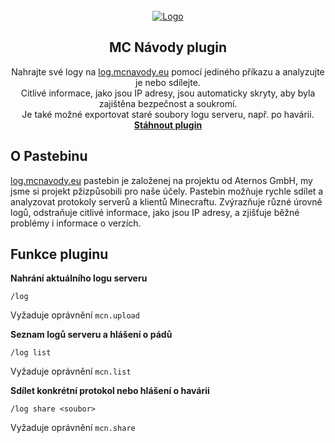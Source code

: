 <br />
<div align="center">
  <a href="https://mclo.gs">
    <img src="https://i.imgur.com/oNb3YaX.png" alt="Logo">
  </a>

<h2 align="center">MC Návody plugin</h2>

  <p  align="center">
    Nahrajte své logy na <a href="https://log.mcnavody.eu/" target="_blank">log.mcnavody.eu</a> pomocí jediného příkazu a analyzujte je nebo sdílejte.
    <br />
    Citlivé informace, jako jsou IP adresy, jsou automaticky skryty, aby byla zajištěna bezpečnost a soukromí.
    <br />
    Je také možné exportovat staré soubory logu serveru, např. po havárii.
    <br />
    <a href="https://github.com/Fejby/MCNavody-plugin/releases" target="_blank"><strong>Stáhnout plugin</strong></a>
    <br />
  </p>
</div>


## O Pastebinu

<a href="https://log.mcnavody.eu/" target="_blank">log.mcnavody.eu</a> pastebin je založenej na projektu od Aternos GmbH, my jsme si projekt pžizpůsobili pro naše účely. Pastebin možňuje rychle sdílet a analyzovat protokoly serverů a klientů Minecraftu. Zvýrazňuje různé úrovně logů, odstraňuje citlivé informace, jako jsou IP adresy, a zjišťuje běžné problémy i informace o verzích.
## Funkce pluginu

**Nahrání aktuálního logu serveru**

```
/log
```
Vyžaduje oprávnění `mcn.upload`

**Seznam logů serveru a hlášení o pádů**

```
/log list
```
Vyžaduje oprávnění `mcn.list`

**Sdílet konkrétní protokol nebo hlášení o havárii**

```
/log share <soubor>
```
Vyžaduje oprávnění `mcn.share`